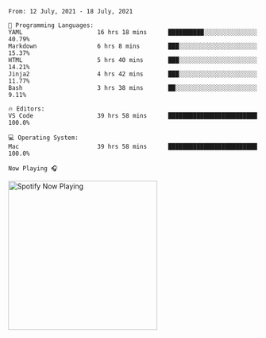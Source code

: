 <!--START_SECTION:waka-->
```text
From: 12 July, 2021 - 18 July, 2021

💬 Programming Languages: 
YAML                     16 hrs 18 mins      ██████████░░░░░░░░░░░░░░░   40.79% 
Markdown                 6 hrs 8 mins        ███░░░░░░░░░░░░░░░░░░░░░░   15.37% 
HTML                     5 hrs 40 mins       ███░░░░░░░░░░░░░░░░░░░░░░   14.21% 
Jinja2                   4 hrs 42 mins       ███░░░░░░░░░░░░░░░░░░░░░░   11.77% 
Bash                     3 hrs 38 mins       ██░░░░░░░░░░░░░░░░░░░░░░░   9.11%

🔥 Editors: 
VS Code                  39 hrs 58 mins      █████████████████████████   100.0%

💻 Operating System: 
Mac                      39 hrs 58 mins      █████████████████████████   100.0%

```


<!--END_SECTION:waka-->

`Now Playing 🎧`

[<img src="https://spotify-now-playing-cyan-seven.vercel.app/api/spotify-playing" alt="Spotify Now Playing" width="300" />](https://open.spotify.com/user/gregnrobinson-ca)



